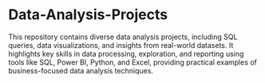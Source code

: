# Data-Analysis-Projects
This repository contains diverse data analysis projects, including SQL queries, data visualizations, and insights from real-world datasets. It highlights key skills in data processing, exploration, and reporting using tools like SQL, Power BI, Python, and Excel, providing practical examples of business-focused data analysis techniques.
